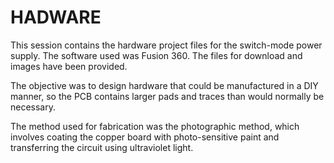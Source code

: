 # HADWARE

This session contains the hardware project files for the switch-mode power supply. The software used was Fusion 360. The files for download and images have been provided.

The objective was to design hardware that could be manufactured in a DIY manner, so the PCB contains larger pads and traces than would normally be necessary.

The method used for fabrication was the photographic method, which involves coating the copper board with photo-sensitive paint and transferring the circuit using ultraviolet light.

